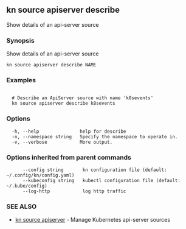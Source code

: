 ## kn source apiserver describe

Show details of an api-server source

### Synopsis

Show details of an api-server source

```
kn source apiserver describe NAME
```

### Examples

```

  # Describe an ApiServer source with name 'k8sevents'
  kn source apiserver describe k8sevents
```

### Options

```
  -h, --help               help for describe
  -n, --namespace string   Specify the namespace to operate in.
  -v, --verbose            More output.
```

### Options inherited from parent commands

```
      --config string       kn configuration file (default: ~/.config/kn/config.yaml)
      --kubeconfig string   kubectl configuration file (default: ~/.kube/config)
      --log-http            log http traffic
```

### SEE ALSO

* [kn source apiserver](kn_source_apiserver.md)	 - Manage Kubernetes api-server sources

